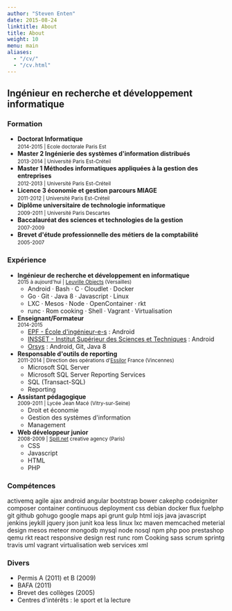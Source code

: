 ```yaml
---
author: "Steven Enten"
date: 2015-08-24
linktitle: About
title: About
weight: 10
menu: main
aliases:
  - "/cv/"
  - "/cv.html"
---
```


## Ingénieur en recherche et développement informatique

### Formation

* __Doctorat Informatique__  
  <small>2014-2015 | Ecole doctorale Paris Est</small>
* __Master 2 Ingénierie des systèmes d'information distribués__  
  <small>2013-2014 | Université Paris Est-Créteil</small>
* __Master 1 Méthodes informatiques appliquées à la gestion des entreprises__  
  <small>2012-2013 | Université Paris Est-Créteil</small>
* __Licence 3 économie et gestion parcours MIAGE__  
  <small>2011-2012 | Université Paris Est-Créteil</small>
* __Diplôme universitaire de technologie informatique__  
  <small>2009-2011 | Université Paris Descartes</small>  
* __Baccalauréat des sciences et technologies de la gestion__  
  <small>2007-2009</small>
* __Brevet d'étude professionnelle des métiers de la comptabilité__  
  <small>2005-2007</small>

### Expérience

* __Ingénieur de recherche et développement en informatique__  
  <small>2015 à aujourd'hui | [Leuville Objects](http://leuville.com) (Versailles)</small>  
  * Android &middot; Bash &middot; C &middot; Cloudlet &middot; Docker
  * Go &middot; Git &middot; Java 8 &middot; Javascript &middot; Linux
  * LXC &middot; Mesos &middot; Node &middot; OpenContainer &middot; rkt
  * runc &middot; Rom cooking &middot; Shell &middot; Vagrant &middot; Virtualisation
* __Enseignant/Formateur__  
  <small>2014-2015</small>
  * [EPF - École d'ingénieur-e-s](http://www.epf.fr/fr) : Android
  * [INSSET - Institut Supérieur des Sciences et Techniques](http://www.insset.u-picardie.fr/) : Android
  * [Orsys](http://www.orsys.fr) : Android, Git, Java 8
* __Responsable d'outils de reporting__  
  <small>2011-2014 | Direction des opérations d'[Essilor](http://essilor.com) France (Vincennes)</small>  
  * Microsoft SQL Server
  * Microsoft SQL Server Reporting Services
  * SQL (Transact-SQL)
  * Reporting
* __Assistant pédagogique__  
  <small>2009-2011 | Lycée Jean Macé (Vitry-sur-Seine)</small>  
  * Droit et économie
  * Gestion des systèmes d'information
  * Management
* __Web développeur junior__  
  <small>2008-2009 | [Spill.net](http://spill.net) creative agency (Paris)</small>  
  * CSS
  * Javascript
  * HTML
  * PHP

### Compétences

<span class="label">activemq</span>
<span class="label">agile</span>
<span class="label">ajax</span>
<span class="label">android</span>
<span class="label">angular</span>
<span class="label">bootstrap</span>
<span class="label">bower</span>
<span class="label">cakephp</span>
<span class="label">codeigniter</span>
<span class="label">composer</span>
<span class="label">container</span>
<span class="label">continuous deployment</span>
<span class="label">css</span>
<span class="label">debian</span>
<span class="label">docker</span>
<span class="label">flux</span>
<span class="label">fuelphp</span>
<span class="label">git</span>
<span class="label">github</span>
<span class="label">gohugo</span>
<span class="label">google maps api</span>
<span class="label">grunt</span>
<span class="label">gulp</span>
<span class="label">html</span>
<span class="label">iojs</span>
<span class="label">java</span>
<span class="label">javascript</span>
<span class="label">jenkins</span>
<span class="label">jeykill</span>
<span class="label">jquery</span>
<span class="label">json</span>
<span class="label">junit</span>
<span class="label">koa</span>
<span class="label">less</span>
<span class="label">linux</span>
<span class="label">lxc</span>
<span class="label">maven</span>
<span class="label">memcached</span>
<span class="label">meterial design</span>
<span class="label">mesos</span>
<span class="label">meteor</span>
<span class="label">mongodb</span>
<span class="label">mysql</span>
<span class="label">node</span>
<span class="label">nosql</span>
<span class="label">npm</span>
<span class="label">php</span>
<span class="label">poo</span>
<span class="label">prestashop</span>
<span class="label">qemu</span>
<span class="label">rkt</span>
<span class="label">react</span>
<span class="label">responsive design</span>
<span class="label">rest</span>
<span class="label">runc</span>
<span class="label">rom Cooking</span>
<span class="label">sass</span>
<span class="label">scrum</span>
<span class="label">sprintg</span>
<span class="label">travis</span>
<span class="label">uml</span>
<span class="label">vagrant</span>
<span class="label">virtualisation</span>
<span class="label">web services</span>
<span class="label">xml</span>

### Divers

* Permis A (2011) et B (2009)
* BAFA (2011)
* Brevet des collèges (2005)
* Centres d'intérêts : le sport et la lecture
